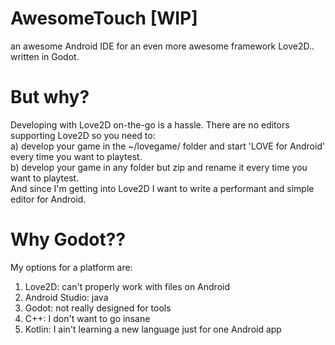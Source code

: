 # AwesomeTouch [WIP]
an awesome Android IDE for an even more awesome framework Love2D.. written in Godot.
# But why?
Developing with Love2D on-the-go is a hassle. There are no editors supporting Love2D so you need to:  
a) develop your game in the ~/lovegame/ folder and start 'LOVE for Android' every time you want to playtest.  
b) develop your game in any folder but zip and rename it every time you want to playtest.  
And since I'm getting into Love2D I want to write a performant and simple editor for Android.
# Why Godot??
My options for a platform are:
1. Love2D: can't properly work with files on Android
2. Android Studio: java
3. Godot: not really designed for tools
4. C++: I don't want to go insane
5. Kotlin: I ain't learning a new language just for one Android app
